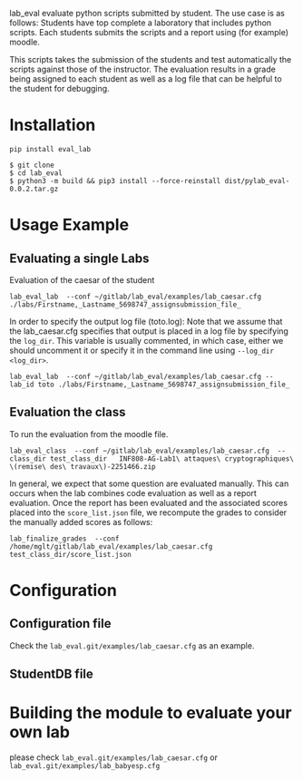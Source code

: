

lab_eval  evaluate python scripts submitted by student. 
The use case is as follows: 
Students have top complete a laboratory that includes python scripts. 
Each students submits the scripts and a report using (for example) moodle. 

This scripts takes the submission of the students and test automatically the scripts against those of the instructor. 
The evaluation results in a grade being assigned to each student as well as a log file that can be helpful to the student for debugging. 

# Installation

```
pip install eval_lab
```

```
$ git clone 
$ cd lab_eval
$ python3 -m build && pip3 install --force-reinstall dist/pylab_eval-0.0.2.tar.gz
```

# Usage Example

## Evaluating a single Labs

Evaluation of the caesar of the student

```
lab_eval_lab  --conf ~/gitlab/lab_eval/examples/lab_caesar.cfg ./labs/Firstname,_Lastname_5698747_assignsubmission_file_
```
In order to specify the output log file (toto.log):
Note that we assume that the lab_caesar.cfg specifies that output is placed in a log file by specifying the `log_dir`. This variable is usually commented, in which case, either we should uncomment it or specify it in the command line using `--log_dir <log_dir>`.

```
lab_eval_lab  --conf ~/gitlab/lab_eval/examples/lab_caesar.cfg --lab_id toto ./labs/Firstname,_Lastname_5698747_assignsubmission_file_
```
## Evaluation the class 

To run the evaluation from the moodle file.


```
lab_eval_class  --conf ~/gitlab/lab_eval/examples/lab_caesar.cfg  --class_dir test_class_dir   INF808-AG-Lab1\ attaques\ cryptographiques\ \(remise\ des\ travaux\)-2251466.zip
```

In general, we expect that some question are evaluated manually. This can occurs when the lab combines code evaluation as well as a report evaluation. Once the report has been evaluated and the associated scores placed into the `score_list.json` file, we recompute the grades to consider the manually added scores as follows:

```
lab_finalize_grades  --conf /home/mglt/gitlab/lab_eval/examples/lab_caesar.cfg test_class_dir/score_list.json

```

# Configuration 

## Configuration file

Check the `lab_eval.git/examples/lab_caesar.cfg` as an example.

## StudentDB file



# Building the module to evaluate your own lab

please check `lab_eval.git/examples/lab_caesar.cfg` or `lab_eval.git/examples/lab_babyesp.cfg`





